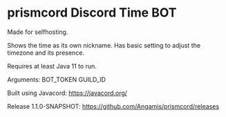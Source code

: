 # prismcord Discord Time BOT

Made for selfhosting.

Shows the time as its own nickname.
 Has basic setting to adjust the timezone and its presence.
 
 Requires at least Java 11 to run.

Arguments: BOT_TOKEN GUILD_ID

Built using Javacord: https://javacord.org/

Release 1.1.0-SNAPSHOT: https://github.com/Angamis/prismcord/releases
